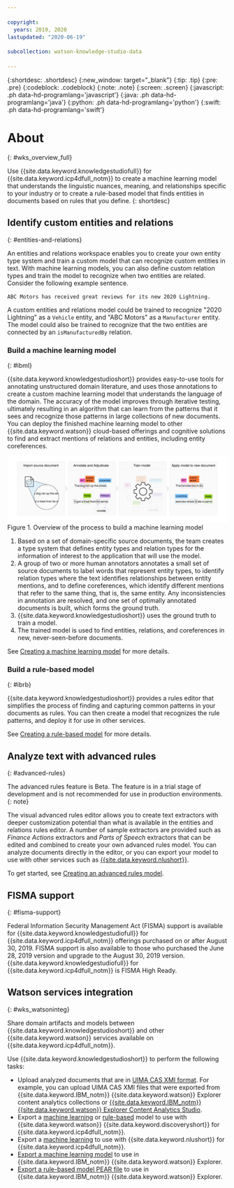 ```yaml
---

copyright:
  years: 2019, 2020
lastupdated: "2020-06-19"

subcollection: watson-knowledge-studio-data

---
```


{:shortdesc: .shortdesc}
{:new_window: target="_blank"}
{:tip: .tip}
{:pre: .pre}
{:codeblock: .codeblock}
{:note: .note}
{:screen: .screen}
{:javascript: .ph data-hd-programlang='javascript'}
{:java: .ph data-hd-programlang='java'}
{:python: .ph data-hd-programlang='python'}
{:swift: .ph data-hd-programlang='swift'}


# About
{: #wks_overview_full}

Use {{site.data.keyword.knowledgestudiofull}} for {{site.data.keyword.icp4dfull_notm}} to create a machine learning model that understands the linguistic nuances, meaning, and relationships specific to your industry or to create a rule-based model that finds entities in documents based on rules that you define.
{: shortdesc}

## Identify custom entities and relations
{: #entities-and-relations}

An entities and relations workspace enables you to create your own entity type system and train a custom model that can recognize custom entities in text. With machine learning models, you can also define custom relation types and train the model to recognize when two entities are related. Consider the following example sentence.

```
ABC Motors has received great reviews for its new 2020 Lightning.
```

A custom entities and relations model could be trained to recognize "2020 Lightning" as a `Vehicle` entity, and "ABC Motors" as a `Manufacturer` entity. The model could also be trained to recognize that the two entities are connected by an `isManufacturedBy` relation.


### Build a machine learning model
{: #ibml}

{{site.data.keyword.knowledgestudioshort}} provides easy-to-use tools for annotating unstructured domain literature, and uses those annotations to create a custom machine learning model that understands the language of the domain. The accuracy of the model improves through iterative testing, ultimately resulting in an algorithm that can learn from the patterns that it sees and recognize those patterns in large collections of new documents. You can deploy the finished machine learning model to other {{site.data.keyword.watson}} cloud-based offerings and cognitive solutions to find and extract mentions of relations and entities, including entity coreferences.

![Overview of the process to build a machine learning model](images/wks-ovw-anno.svg "Shows the process of building a machine learning model that can find entities and relations in new documents.") Figure 1. Overview of the process to build a machine learning model

1. Based on a set of domain-specific source documents, the team creates a type system that defines entity types and relation types for the information of interest to the application that will use the model.
2. A group of two or more human annotators annotates a small set of source documents to label words that represent entity types, to identify relation types where the text identifies relationships between entity mentions, and to define coreferences, which identify different mentions that refer to the same thing, that is, the same entity. Any inconsistencies in annotation are resolved, and one set of optimally annotated documents is built, which forms the ground truth.
3. {{site.data.keyword.knowledgestudioshort}} uses the ground truth to train a model.
4. The trained model is used to find entities, relations, and coreferences in new, never-seen-before documents.

See [Creating a machine learning model](/docs/watson-knowledge-studio-data?topic=watson-knowledge-studio-data-ml_annotator) for more details.

### Build a rule-based model
{: #ibrb}

{{site.data.keyword.knowledgestudioshort}} provides a rules editor that simplifies the process of finding and capturing common patterns in your documents as rules. You can then create a model that recognizes the rule patterns, and deploy it for use in other services.

See [Creating a rule-based model](/docs/watson-knowledge-studio-data?topic=watson-knowledge-studio-data-rule-annotator) for more details.

## Analyze text with advanced rules
{: #advanced-rules}

The advanced rules feature is Beta. The feature is in a trial stage of development and is not recommended for use in production environments.
{: note}

The visual advanced rules editor allows you to create text extractors with deeper customization potential than what is available in the entities and relations rules editor. A number of sample extractors are provided such as *Finance Actions* extractors and *Parts of Speech* extractors that can be edited and combined to create your own advanced rules model. You can analyze documents directly in the editor, or you can export your model to use with other services such as [{{site.data.keyword.nlushort}}](/docs/natural-language-understanding).

To get started, see [Creating an advanced rules model](/docs/watson-knowledge-studio-data?topic=watson-knowledge-studio-data-create-advanced-rules-model).


## FISMA support
{: #fisma-support}

Federal Information Security Management Act (FISMA) support is available for {{site.data.keyword.knowledgestudiofull}} for {{site.data.keyword.icp4dfull_notm}} offerings purchased on or after August 30, 2019. FISMA support is also available to those who purchased the June 28, 2019 version and upgrade to the August 30, 2019 version. {{site.data.keyword.knowledgestudiofull}} for {{site.data.keyword.icp4dfull_notm}} is FISMA High Ready.

## Watson services integration
{: #wks_watsoninteg}

Share domain artifacts and models between {{site.data.keyword.knowledgestudioshort}} and other {{site.data.keyword.watson}} services available on {{site.data.keyword.icp4dfull_notm}}.

Use {{site.data.keyword.knowledgestudioshort}} to perform the following tasks:

- Upload analyzed documents that are in [UIMA CAS XMI format](/docs/watson-knowledge-studio-data?topic=watson-knowledge-studio-data-preannotation#wks_uimaweximport). For example, you can upload UIMA CAS XMI files that were exported from {{site.data.keyword.IBM_notm}} {{site.data.keyword.watson}} Explorer content analytics collections or [{{site.data.keyword.IBM_notm}} {{site.data.keyword.watson}} Explorer Content Analytics Studio](/docs/watson-knowledge-studio-data?topic=watson-knowledge-studio-data-preannotation#wks_uimawexstudio).
- Export a [machine learning](/docs/watson-knowledge-studio-data?topic=watson-knowledge-studio-data-publish-ml#wks_madiscovery) or [rule-based](/docs/watson-knowledge-studio-data?topic=watson-knowledge-studio-data-wks_rule_publish#wks_rule_discovery) model to use with {{site.data.keyword.watson}} {{site.data.keyword.discoveryshort}} for {{site.data.keyword.icp4dfull_notm}}.
- Export a [machine learning](/docs/watson-knowledge-studio-data?topic=watson-knowledge-studio-data-publish-ml#wks_manlu) to use with {{site.data.keyword.nlushort}} for {{site.data.keyword.icp4dfull_notm}}.
- [Export a machine learning model](/docs/watson-knowledge-studio-data?topic=watson-knowledge-studio-data-publish-ml#wks_maexport) to use in {{site.data.keyword.IBM_notm}} {{site.data.keyword.watson}} Explorer.
- [Export a rule-based model PEAR file](/docs/watson-knowledge-studio-data?topic=watson-knowledge-studio-data-wks_rule_publish#wks_rule_export) to use in {{site.data.keyword.IBM_notm}} {{site.data.keyword.watson}} Explorer.
